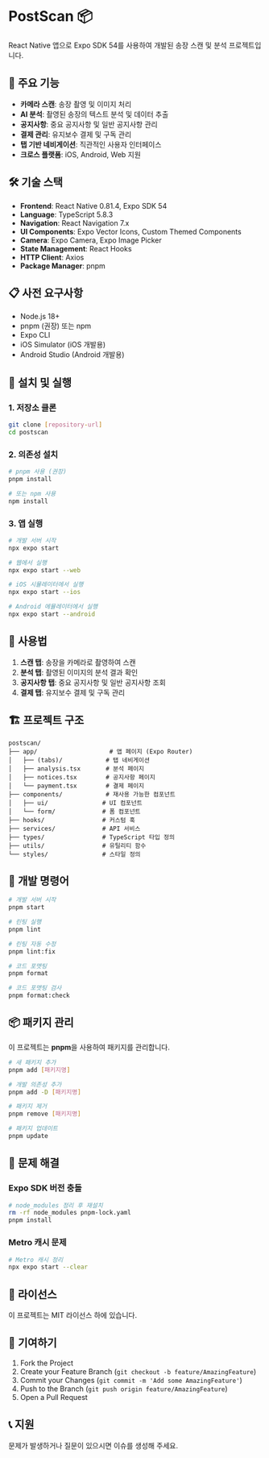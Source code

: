 # PostScan 📦

React Native 앱으로 Expo SDK 54를 사용하여 개발된 송장 스캔 및 분석 프로젝트입니다.

## 🚀 주요 기능

- **카메라 스캔**: 송장 촬영 및 이미지 처리
- **AI 분석**: 촬영된 송장의 텍스트 분석 및 데이터 추출
- **공지사항**: 중요 공지사항 및 일반 공지사항 관리
- **결제 관리**: 유지보수 결제 및 구독 관리
- **탭 기반 네비게이션**: 직관적인 사용자 인터페이스
- **크로스 플랫폼**: iOS, Android, Web 지원

## 🛠 기술 스택

- **Frontend**: React Native 0.81.4, Expo SDK 54
- **Language**: TypeScript 5.8.3
- **Navigation**: React Navigation 7.x
- **UI Components**: Expo Vector Icons, Custom Themed Components
- **Camera**: Expo Camera, Expo Image Picker
- **State Management**: React Hooks
- **HTTP Client**: Axios
- **Package Manager**: pnpm

## 📋 사전 요구사항

- Node.js 18+ 
- pnpm (권장) 또는 npm
- Expo CLI
- iOS Simulator (iOS 개발용)
- Android Studio (Android 개발용)

## 🚀 설치 및 실행

### 1. 저장소 클론
```bash
git clone [repository-url]
cd postscan
```

### 2. 의존성 설치
```bash
# pnpm 사용 (권장)
pnpm install

# 또는 npm 사용
npm install
```

### 3. 앱 실행
```bash
# 개발 서버 시작
npx expo start

# 웹에서 실행
npx expo start --web

# iOS 시뮬레이터에서 실행
npx expo start --ios

# Android 에뮬레이터에서 실행
npx expo start --android
```

## 📱 사용법

1. **스캔 탭**: 송장을 카메라로 촬영하여 스캔
2. **분석 탭**: 촬영된 이미지의 분석 결과 확인
3. **공지사항 탭**: 중요 공지사항 및 일반 공지사항 조회
4. **결제 탭**: 유지보수 결제 및 구독 관리

## 🏗 프로젝트 구조

```
postscan/
├── app/                    # 앱 페이지 (Expo Router)
│   ├── (tabs)/            # 탭 네비게이션
│   ├── analysis.tsx       # 분석 페이지
│   ├── notices.tsx        # 공지사항 페이지
│   └── payment.tsx        # 결제 페이지
├── components/            # 재사용 가능한 컴포넌트
│   ├── ui/               # UI 컴포넌트
│   └── form/             # 폼 컴포넌트
├── hooks/                # 커스텀 훅
├── services/             # API 서비스
├── types/                # TypeScript 타입 정의
├── utils/                # 유틸리티 함수
└── styles/               # 스타일 정의
```

## 🔧 개발 명령어

```bash
# 개발 서버 시작
pnpm start

# 린팅 실행
pnpm lint

# 린팅 자동 수정
pnpm lint:fix

# 코드 포맷팅
pnpm format

# 코드 포맷팅 검사
pnpm format:check
```

## 📦 패키지 관리

이 프로젝트는 **pnpm**을 사용하여 패키지를 관리합니다.

```bash
# 새 패키지 추가
pnpm add [패키지명]

# 개발 의존성 추가
pnpm add -D [패키지명]

# 패키지 제거
pnpm remove [패키지명]

# 패키지 업데이트
pnpm update
```

## 🐛 문제 해결

### Expo SDK 버전 충돌
```bash
# node_modules 정리 후 재설치
rm -rf node_modules pnpm-lock.yaml
pnpm install
```

### Metro 캐시 문제
```bash
# Metro 캐시 정리
npx expo start --clear
```

## 📄 라이선스

이 프로젝트는 MIT 라이선스 하에 있습니다.

## 🤝 기여하기

1. Fork the Project
2. Create your Feature Branch (`git checkout -b feature/AmazingFeature`)
3. Commit your Changes (`git commit -m 'Add some AmazingFeature'`)
4. Push to the Branch (`git push origin feature/AmazingFeature`)
5. Open a Pull Request

## 📞 지원

문제가 발생하거나 질문이 있으시면 이슈를 생성해 주세요.
